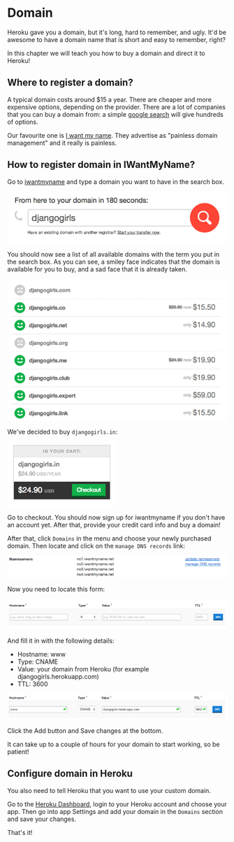 # Domain

Heroku gave you a domain, but it's long, hard to remember, and ugly. It'd be awesome to have a domain name that is short and easy to remember, right?

In this chapter we will teach you how to buy a domain and direct it to Heroku!

## Where to register a domain?

A typical domain costs around $15 a year. There are cheaper and more expensive options, depending on the provider. There are a lot of companies that you can buy a domain from: a simple [google search](https://www.google.com/search?q=register%20domain) will give hundreds of options.

Our favourite one is [I want my name](https://iwantmyname.com/). They advertise as "painless domain management" and it really is painless.

## How to register domain in IWantMyName?

Go to [iwantmyname](http://iwantmyname.com) and type a domain you want to have in the search box.

![](images/1.png)

You should now see a list of all available domains with the term you put in the search box. As you can see, a smiley face indicates that the domain is available for you to buy, and a sad face that it is already taken.

![](images/2.png)

We've decided to buy `djangogirls.in`:

![](images/3.png)

Go to checkout. You should now sign up for iwantmyname if you don't have an account yet. After that, provide your credit card info and buy a domain!

After that, click `Domains` in the menu and choose your newly purchased domain. Then locate and click on the `manage DNS records` link:

![](images/4.png)

Now you need to locate this form:

![](images/5.png)

And fill it in with the following details:
- Hostname: www
- Type: CNAME
- Value: your domain from Heroku (for example djangogirls.herokuapp.com)
- TTL: 3600

![](images/6.png)

Click the Add button and Save changes at the bottom.

It can take up to a couple of hours for your domain to start working, so be patient!

## Configure domain in Heroku

You also need to tell Heroku that you want to use your custom domain.

Go to the [Heroku Dashboard](https://dashboard.heroku.com/apps), login to your Heroku account and choose your app. Then go into app Settings and add your domain in the `Domains` section and save your changes.

That's it!
